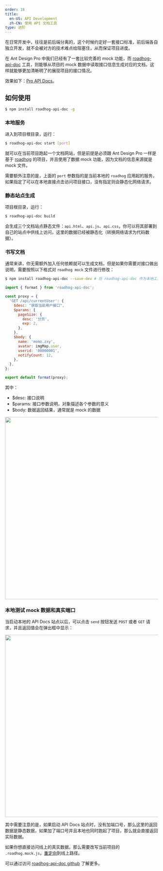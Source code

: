 ```yaml
---
order: 18
title:
  en-US: API Development
  zh-CN: 使用 API 文档工具
type: 进阶
---
```


在日常开发中，往往是前后端分离的，这个时候约定好一套接口标准，前后端各自独立开发，就不会被对方的技术难点给阻塞住，从而保证项目进度。

在 Ant Design Pro 中我们已经有了一套比较完善的 mock 功能，而 [roadhog-api-doc](https://github.com/nikogu/roadhog-api-doc) 工具，则能够从项目的 mock 数据中读取接口信息生成对应的文档，这样就能够更加清晰明了的展现项目的接口情况。

效果如下：[Pro API Docs](https://preview.pro.ant.design/api.html)。

## 如何使用

```bash
$ npm install roadhog-api-doc -g
```

### 本地服务

进入到项目根目录，运行：

```bash
$ roadhog-api-doc start [port]
```

就可以在当前项目跑起一个文档网站，但是前提是必须跟 Ant Design Pro 一样是基于 [roadhog](https://github.com/sorrycc/roadhog) 的项目，并且使用了数据 mock 功能，因为文档的信息来源就是 mock 文件。

需要额外注意的是，上面的 `port` 参数指的是当前本地的 `roadhog` 应用起的服务，如果指定了可以在本地直接点击访问项目接口，没有指定则会静态化网络请求。

### 静态站点生成

项目根目录，运行：

```bash
$ roadhog-api-doc build
```

会生成三个文档站点静态文件：`api.html`、`api.js`、`api.css`，你可以将其部署到自己的站点中供线上访问，这里的数据已经被静态化（转换网络请求为代码数据）。

### 书写文档

通常来讲，你无需额外加入任何依赖就可以生成文档，但是如果你需要对接口做出说明，需要按照以下格式对 `roadhog mock` 文件进行修改：

```bash
$ npm install roadhog-api-doc --save-dev # 将 roadhog-api-doc 作为本地工具依赖安装
```

```js
import { format } from 'roadhog-api-doc';

const proxy = {
  'GET /api/currentUser': {
    $desc: "获取当前用户接口",
    $params: {
      pageSize: {
        desc: '分页',
        exp: 2,
      },
    },
    $body: {
      name: 'momo.zxy',
      avatar: imgMap.user,
      userid: '00000001',
      notifyCount: 12,
    },
  },
};

export default format(proxy);
```

其中：

- $desc: 接口说明
- $params: 接口参数说明，对象描述各个参数的意义
- $body: 数据返回结果，通常就是 mock 的数据

<img width="600" src="https://gw.alipayobjects.com/zos/rmsportal/PVfsHataJahAwAVaKDtp.png" />

### 本地测试 mock 数据和真实端口

当启动本地的 API Docs 站点以后，可以点击 `send` 按钮发送 `POST` 或者 `GET` 请求，并且返回值会在弹出框中显示：

<img width="600" src="https://gw.alipayobjects.com/zos/rmsportal/mkgrIEbmhXZFbSOWvTCz.png" />

其中需要注意的是，如果启动 API Docs 站点时，没有加端口号，那么这里的返回数据是静态数据，如果加了端口号并且本地也同时跑起了项目，那么就会直接返回实际数据。

如果你想直接访问线上的真实数据，那么需要改写当前项目的 `.roadhog.mock.js`，[重定向](https://github.com/sorrycc/roadhog#mock)到线上路径。

可以通过访问 [roadhog-api-doc github](https://github.com/nikogu/roadhog-api-doc) 了解更多。
